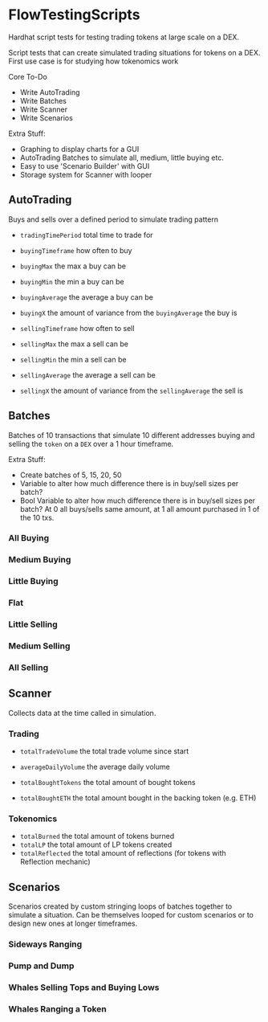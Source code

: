 # FlowTestingScripts
Hardhat script tests for testing trading tokens at large scale on a DEX.

Script tests that can create simulated trading situations for tokens on a DEX. First use case is for studying how tokenomics work

Core To-Do
- Write AutoTrading
- Write Batches
- Write Scanner
- Write Scenarios

Extra Stuff:
- Graphing to display charts for a GUI
- AutoTrading Batches to simulate all, medium, little buying etc.
- Easy to use 'Scenario Builder' with GUI
- Storage system for Scanner with looper

## AutoTrading
Buys and sells over a defined period to simulate trading pattern
- `tradingTimePeriod` total time to trade for

- `buyingTimeframe` how often to buy
- `buyingMax` the max a buy can be
- `buyingMin` the min a buy can be
- `buyingAverage` the average a buy can be
- `buyingX` the amount of variance from the `buyingAverage` the buy is

- `sellingTimeframe` how often to sell
- `sellingMax` the max a sell can be
- `sellingMin` the min a sell can be
- `sellingAverage` the average a sell can be
- `sellingX` the amount of variance from the `sellingAverage` the sell is

## Batches
Batches of 10 transactions that simulate 10 different addresses buying and selling the `token` on a `DEX` over a 1 hour timeframe.

Extra Stuff:
- Create batches of 5, 15, 20, 50
- Variable to alter how much difference there is in buy/sell sizes per batch?
- Bool Variable to alter how much difference there is in buy/sell sizes per batch? At 0 all buys/sells same amount, at 1 all amount purchased in 1 of the 10 txs.
### All Buying
### Medium Buying
### Little Buying
### Flat
### Little Selling
### Medium Selling
### All Selling

## Scanner
Collects data at the time called in simulation.

### Trading
- `totalTradeVolume` the total trade volume since start
- `averageDailyVolume` the average daily volume

- `totalBoughtTokens` the total amount of bought tokens
- `totalBoughtETH` the total amount bought in the backing token (e.g. ETH)


### Tokenomics
- `totalBurned` the total amount of tokens burned
- `totalLP` the total amount of LP tokens created
- `totalReflected` the total amount of reflections (for tokens with Reflection mechanic)

## Scenarios
Scenarios created by custom stringing loops of batches together to simulate a situation. Can be themselves looped for custom scenarios or to design new ones at longer timeframes.
### Sideways Ranging
### Pump and Dump
### Whales Selling Tops and Buying Lows
### Whales Ranging a Token
